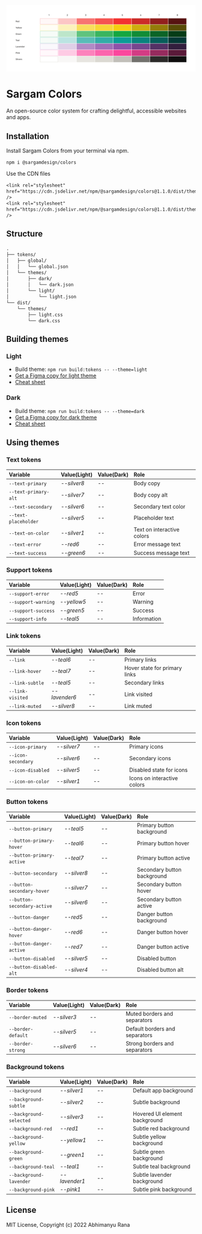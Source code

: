 ![](help/cover.png)

# Sargam Colors
An open-source color system for crafting delightful, accessible websites and apps.

## Installation
Install Sargam Colors from your terminal via npm.

```
npm i @sargamdesign/colors
```

Use the CDN files

```
<link rel="stylesheet" href="https://cdn.jsdelivr.net/npm/@sargamdesign/colors@1.1.0/dist/themes/light.min.css" />
<link rel="stylesheet" href="https://cdn.jsdelivr.net/npm/@sargamdesign/colors@1.1.0/dist/themes/dark.min.css" />
```

## Structure

```
.
├── tokens/
│   ├── global/
│   │   └── global.json
│   └── themes/
│       ├── dark/
│       │   └── dark.json
│       └── light/
│           └── light.json
└── dist/
    └── themes/
        ├── light.css
        └── dark.css
```

## Building themes

### Light
- Build theme: `npm run build:tokens -- --theme=light`
- [Get a Figma copy for light theme](https://www.figma.com/community/file/1161992682973418812)
- [Cheat sheet](cheat_sheets/Sargam%20Colors%20-%20Light%20Theme.pdf)

### Dark 
- Build theme: `npm run build:tokens -- --theme=dark`
- [Get a Figma copy for dark theme](https://www.figma.com/community/file/1165657423688212577)
- [Cheat sheet](cheat_sheets/Sargam%20Colors%20-%20Dark%20Theme.pdf)


## Using themes

### Text tokens
Variable | Value(Light) | Value(Dark)| Role
:--- |:--- |:--- |:---
`--text-primary` | *--silver8* | *--* | Body copy
`--text-primary-alt` | *--silver7* | *--* | Body copy alt
`--text-secondary` | *--silver6* | *--* | Secondary text color
`--text-placeholder` | *--silver5* | *--* | Placeholder text
`--text-on-color` | *--silver1* | *--* | Text on interactive colors
`--text-error` | *--red6* | *--* | Error message text
`--text-success` | *--green6* | *--* | Success message text

### Support tokens
Variable | Value(Light) | Value(Dark)| Role
:--- |:--- |:--- |:---
`--support-error` | *--red5* | *--* | Error
`--support-warning` | *--yellow5* | *--* | Warning
`--support-success` | *--green5* | *--* | Success
`--support-info` | *--teal5* | *--* | Information


### Link tokens
Variable | Value(Light) | Value(Dark)| Role
:--- |:--- |:--- |:---
`--link` | *--teal6* | *--* | Primary links
`--link-hover` | *--teal7* | *--* | Hover state for primary links
`--link-subtle` | *--teal5* | *--* | Secondary links
`--link-visited` | *--lavender6* | *--* | Link visited
`--link-muted` | *--silver8* | *--* | Link muted


### Icon tokens
Variable | Value(Light) | Value(Dark)| Role
:--- |:--- |:--- |:---
`--icon-primary` | *--silver7* | *--* | Primary icons
`--icon-secondary` | *--silver6* | *--* | Secondary icons
`--icon-disabled` | *--silver5* | *--* | Disabled state for icons
`--icon-on-color` | *--silver1* | *--* | Icons on interactive colors

### Button tokens
Variable | Value(Light) | Value(Dark)| Role
:--- |:--- |:--- |:---
`--button-primary` | *--teal5* | *--* | Primary button background
`--button-primary-hover` | *--teal6* | *--* | Primary button hover
`--button-primary-active` | *--teal7* | *--* | Primary button active
`--button-secondary` | *--silver8* | *--* | Secondary button background
`--button-secondary-hover` | *--silver7* | *--* | Secondary button hover
`--button-secondary-active` | *--silver6* | *--* | Secondary button active
`--button-danger` | *--red5* | *--* | Danger button background
`--button-danger-hover` | *--red6* | *--* | Danger button hover
`--button-danger-active` | *--red7* | *--* | Danger button active
`--button-disabled` | *--silver5* | *--* | Disabled button
`--button-disabled-alt` | *--silver4* | *--* | Disabled button alt


### Border tokens
Variable | Value(Light) | Value(Dark)| Role
:--- |:--- |:--- |:---
`--border-muted` | *--silver3* | *--* | Muted borders and separators
`--border-default` | *--silver5* | *--* | Default borders and separators
`--border-strong` | *--silver6* | *--* | Strong borders and separators


### Background tokens
Variable | Value(Light) | Value(Dark)| Role
:--- |:--- |:--- |:---
`--background` | *--silver1* | *--* | Default app background
`--background-subtle` | *--silver2* | *--* | Subtle background
`--background-selected` | *--silver3* | *--* | Hovered UI element background
`--background-red` | *--red1* | *--* | Subtle red background
`--background-yellow` | *--yellow1* | *--* | Subtle yellow background
`--background-green` | *--green1* | *--* | Subtle green background
`--background-teal` | *--teal1* | *--* | Subtle teal background
`--background-lavender` | *--lavender1* | *--* | Subtle lavender background
`--background-pink` | *--pink1* | *--* | Subtle pink background


## License
MIT License, Copyright (c) 2022 Abhimanyu Rana